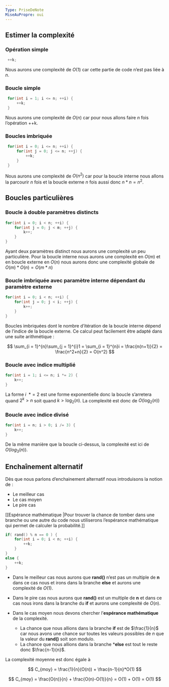 ```yaml
---
Type: PriseDeNote
MiseAuPropre: oui
---
```


## Estimer la complexité
### Opération simple
```cpp
 ++k;
```

Nous aurons une complexité de $O(1)$ car cette partie de code n’est pas liée à $n$.

### Boucle simple
```cpp
 for(int i = 1; i <= n; ++i) {
	 ++k;
 }
```

Nous aurons une complexité de $O(n)$ car pour nous allons faire $n$ fois l’opération ++k.

### Boucles imbriquée
```cpp
 for(int i = 0; i <= n; ++i) {
	 for(int j = 0; j <= n; ++j) {
		 ++k;
	 }
 }
```

Nous aurons une complexité de $O(n^2)$ car pour la boucle interne nous allons la parcourir $n$ fois et la boucle externe $n$ fois aussi donc $n * n = n^2$.

## Boucles particulières
### Boucle à double paramètres distincts
```cpp
for(int i = 0; i < n; ++i) {
	for(int j = 0; j < m; ++j) {
		k++;
	}
}
```

Ayant deux paramètres distinct nous aurons une complexité un peu particulière. Pour la boucle interne nous aurons une complexité en $O(m)$ et en boucle externe en $O(n)$ nous aurons donc une complexité globale de $O(m) * O(n) = O(m*n)$

### Boucle imbriquée avec paramètre interne dépendant du paramètre externe
```cpp
for(int i = 0; i < n; ++i) {
	for(int j = 0; j < i; ++j) {
		k++;
	}
}
```

Boucles imbriquées dont le nombre d’itération de la boucle interne dépend de l’indice de la boucle externe. Ce calcul peut facilement être adapté dans une suite arithmétique :

$$ \sum_{i = 1}^{n}\sum_{j = 1}^{i}1 = \sum_{i = 1}^{n}i = \frac{n(n+1)}{2} = \frac{n^2+n}{2} = O(n^2) $$

### Boucle avec indice multiplié
```cpp
for(int i = 1; i <= n; i *= 2) {
	k++;
}
```

La forme $i \>\> *= 2$ est une forme exponentielle donc la boucle s’arretera quand $2^k > n$ soit quand $k > \log_{2}(n)$. La complexité est donc de $O(\log_{2}(n))$

### Boucle avec indice divisé
```cpp
for(int i = n; i > 0; i /= 3) {
	k++;
}
```

De la même manière que la boucle ci-dessus, la complexité est ici de $O(log_3(n))$.

## Enchaînement alternatif
Dès que nous parlons d’enchainement alternatif nous introduisons la notion de :

-   Le meilleur cas
-   Le cas moyen
-   Le pire cas

[[Espérance mathématique |Pour trouver la chance de tomber dans une branche ou une autre du code nous utiliserons l’espérance mathématique qui permet de calculer la probabilité.]]

```cpp
if( rand() % n == 0 ) {
	for(int i = 0; i < n; ++i) {
		++k;
	}
} 
else {
	++k;
}
```

-   Dans le meilleur cas nous aurons que **rand()** n’est pas un multiple de **n** dans ce cas nous et irons dans la branche **else** et aurons une complexité de $O(1)$.
  
-   Dans le pire cas nous aurons que **rand()** est un multiple de **n** et dans ce cas nous irons dans la branche du **if** et aurons une complexité de $O(n)$.
   
-   Dans le cas moyen nous devons chercher l’**espérance mathématique** de la complexité.
	-   La chance que nous allions dans la branche **if** est de $\frac{1}{n}$ car nous avons une chance sur toutes les valeurs possibles de $n$ que la valeur du ********rand()******** soit son modulo.
	- La chance que nous allions dans la branche *********else******** est tout le reste donc $\frac{n-1}{n}$.

La complexité moyenne est donc égale à

$$ C_{moy} = \frac{1}{n}(O(n)) + \frac{n-1}{n}*O(1) $$

$$ C_{moy} = \frac{O(n)}{n} + \frac{O(n)-O(1)}{n} = O(1) + O(1) = O(1) $$







